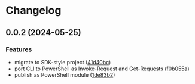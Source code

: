 # Changelog

## 0.0.2 (2024-05-25)


### Features

* migrate to SDK-style project ([41d40bc](https://github.com/pl4nty/PSDODownloader/commit/41d40bc09788280b1ec8ff860590217913771841))
* port CLI to PowerShell as Invoke-Request and Get-Requests ([f0b055a](https://github.com/pl4nty/PSDODownloader/commit/f0b055afcd4f0a95b9125155707b4384e87691af))
* publish as PowerShell module ([1de83b2](https://github.com/pl4nty/PSDODownloader/commit/1de83b26c62cb9afc8cea85819986f5bac099f96))
